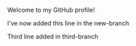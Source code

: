 Welcome to my GitHub profile!

I've now added this line in the new-branch

Third line added in third-branch

